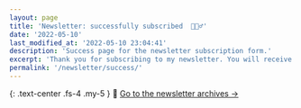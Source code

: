 ```yaml
---
layout: page
title: 'Newsletter: successfully subscribed  🏃🏻‍♂️'
date: '2022-05-10'
last_modified_at: '2022-05-10 23:04:41'
description: 'Success page for the newsletter subscription form.'
excerpt: 'Thank you for subscribing to my newsletter. You will receive an email confirmation soon. Should you change your mind, <a href="mailto:newsletter@minutestomidnight.co.uk">tell me via email</a>.'
permalink: '/newsletter/success/'
---
```

{: .text-center .fs-4 .my-5 }
📝 [Go to the newsletter archives →](/newsletter/archives/)